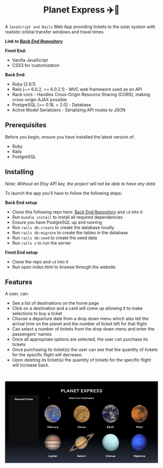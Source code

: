 <h1 align="center">Planet Express ✈️🚀</h1>

A `JavaScript and Rails` Web App providing tickets to the solar system with realistic orbital transfer windows and travel times.<br/>

***Link to [Back End Repository](https://github.com/valentinem1/Planet-Express-API)***<br/>

**Front End:** 
- Vanilla JavaScript
- CSS3 for customization

**Back End:**
- Ruby [2.6.1]
- Rails [~> 6.0.2, >= 6.0.2.1] - MVC web framework used as an API
- Rack-cors - Handles Cross-Origin Resource Sharing (CORS), making cross-origin AJAX possible
- PostgreSQL [>= 0.18, < 2.0] - Database
- Active Model Serializers - Serializing API routes to JSON

## Prerequisites
Before you begin, ensure you have installed the latest version of:

- Ruby
- Rails
- PostgreSQL

## Installing
_Note: Without an Etsy API key, the project will not be able to have any data_<br />

To launch the app you'll have to follow the following steps:

**Back End setup**
- Clone this following repo here: [Back End Repository](https://github.com/valentinem1/Planet-Express-API) and `cd` into it
- Run `bundle install` to install all required dependencies
- Ensure you have PostgreSQL up and running
- Run `rails db:create` to create the database locally
- Run `rails db:migrate` to create the tables in the database
- Run `rails db:seed` to create the seed data
- Run `rails s` to run the server

**Front End setup**
- Clone the repo and `cd` into it
- Run open index.html to browse through the website.

## Features

A user, can:
   - See a list of destinations on the home page
   - Click on a destination and a card will come up allowing it to make selections to buy a ticket
   - Choose a departure date from a drop down menu which also tell the arrival time on the planet and the number of ticket left for that flight
   - Can select a number of tickets from the drop down menu and enter the passengers' names
   - Once all appropriate options are selected, the user can purchase its tickets
   - Once purchasing its ticket(s) the user can see that the quantity of tickets for the specific flight will decrease.
   - Upon deleting its ticket(s) the quantity of tickets for the specific flight will increase back.
<br />

![item show page](./images/demo.gif)<br />


